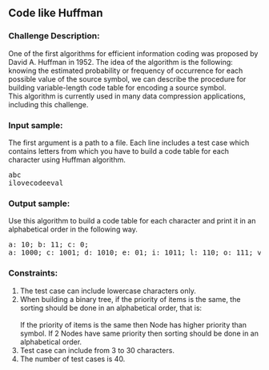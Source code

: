 <h2>Code like Huffman</h2>

<h3>Challenge Description:</h3>

<p>
    One of the first algorithms for efficient information coding was proposed by David A. Huffman in 1952. The idea of
    the algorithm is the following: knowing the estimated probability or frequency of occurrence for each possible
    value of the source symbol, we can describe the procedure for building variable-length code table for encoding a
    source symbol.<br>
    This algorithm is currently used in many data compression applications, including this challenge.
</p>

<h3>Input sample:</h3>

<p>
    The first argument is a path to a file. Each line includes a test case which contains letters from which you
    have to build a code table for each character using Huffman algorithm.
</p>

<pre class="description-input-output">abc
ilovecodeeval</pre>

<h3>Output sample:</h3>

<p>
    Use this algorithm to build a code table for each character and print it in an alphabetical order in the
    following way.
</p>

<pre class="description-input-output">a: 10; b: 11; c: 0;
a: 1000; c: 1001; d: 1010; e: 01; i: 1011; l: 110; o: 111; v: 00;</pre>

<h3>Constraints:</h3>
<ol>
<li>The test case can include lowercase characters only.</li>
<li>
        When building a binary tree, if the priority of items is the same, the sorting should be done in an
        alphabetical order, that is: <br>
<br>
        If the priority of items is the same then Node has higher priority than symbol. If 2 Nodes have same priority
        then sorting should be done in an alphabetical order.
</li>
<li>Test case can include from 3 to 30 characters.</li>
<li>The number of test cases is 40.</li>
</ol>